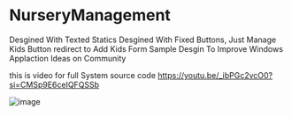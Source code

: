 # NurseryManagement 
Desgined With Texted Statics 
Desgined With Fixed Buttons, Just Manage Kids Button redirect to Add Kids Form
Sample Desgin To Improve Windows Applaction Ideas on Community

this is video for full System source code
https://youtu.be/_ibPGc2vcO0?si=CMSp9E6ceIQFQSSb

![image](https://github.com/SalemEGY/NurseryManagement/assets/87170572/064310f0-fa3f-4fbe-b55c-04f8db5ec9da)
